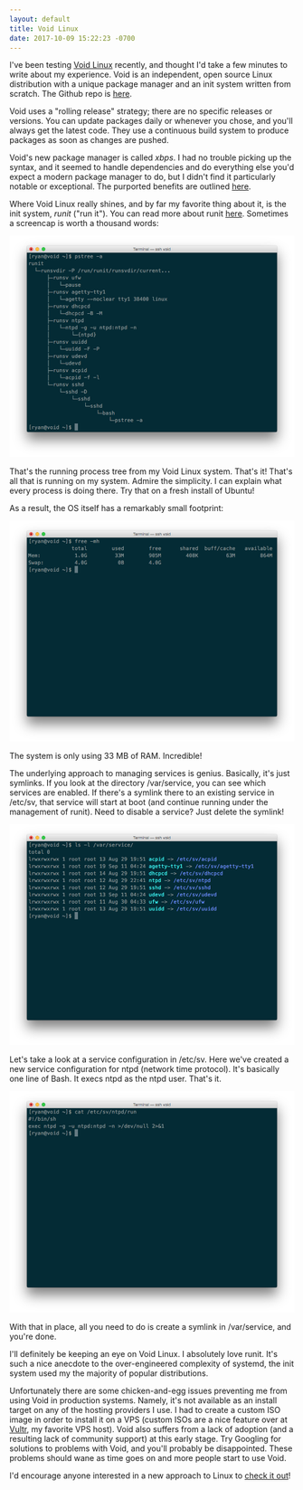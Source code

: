 ```yaml
---
layout: default
title: Void Linux
date: 2017-10-09 15:22:23 -0700
---
```


I've been testing <a href="https://www.voidlinux.eu/" target="_blank">Void Linux</a> recently, and thought I'd take a few minutes to write about my experience. Void is an independent, open source Linux distribution with a unique package manager and an init system written from scratch. The Github repo is <a href="https://github.com/voidlinux" target="_blank">here</a>.

Void uses a "rolling release" strategy; there are no specific releases or versions. You can update packages daily or whenever you chose, and you'll always get the latest code. They use a continuous build system to produce packages as soon as changes are pushed.

Void's new package manager is called *xbps*. I had no trouble picking up the syntax, and it seemed to handle dependencies and do everything else you'd expect a modern package manager to do, but I didn't find it particularly notable or exceptional. The purported benefits are outlined <a href="https://github.com/voidlinux/xbps/blob/master/README.md" target="_blank">here</a>.

Where Void Linux really shines, and by far my favorite thing about it, is the init system, *runit* ("run it"). You can read more about runit <a href="https://www.voidlinux.eu/usage/runit/" target="_blank">here</a>. Sometimes a screencap is worth a thousand words:

![void1.png](https://raw.githubusercontent.com/33b5e5/33b5e5.github.io/master/_images/void1.png)

That's the running process tree from my Void Linux system. That's it! That's all that is running on my system. Admire the simplicity. I can explain what every process is doing there. Try that on a fresh install of Ubuntu!

As a result, the OS itself has a remarkably small footprint:

![void2.png](https://raw.githubusercontent.com/33b5e5/33b5e5.github.io/master/_images/void2.png)

The system is only using 33 MB of RAM. Incredible!

The underlying approach to managing services is genius. Basically, it's just symlinks. If you look at the directory /var/service, you can see which services are enabled. If there's a symlink there to an existing service in /etc/sv, that service will start at boot (and continue running under the management of runit). Need to disable a service? Just delete the symlink!

![void3.png](https://raw.githubusercontent.com/33b5e5/33b5e5.github.io/master/_images/void3.png)

Let's take a look at a service configuration in /etc/sv. Here we've created a new service configuration for ntpd (network time protocol). It's basically one line of Bash. It execs ntpd as the ntpd user. That's it.

![void4.png](https://raw.githubusercontent.com/33b5e5/33b5e5.github.io/master/_images/void4.png)

With that in place, all you need to do is create a symlink in /var/service, and you're done.

I'll definitely be keeping an eye on Void Linux. I absolutely love runit. It's such a nice anecdote to the over-engineered complexity of systemd, the init system used my the majority of popular distributions.

Unfortunately there are some chicken-and-egg issues preventing me from using Void in production systems. Namely, it's not available as an install target on any of the hosting providers I use. I had to create a custom ISO image in order to install it on a VPS (custom ISOs are a nice feature over at <a href="https://www.vultr.com/" target="_blank">Vultr</a>, my favorite VPS host). Void also suffers from a lack of adoption (and a resulting lack of community support) at this early stage. Try Googling for solutions to problems with Void, and you'll probably be disappointed. These problems should wane as time goes on and more people start to use Void.

I'd encourage anyone interested in a new approach to Linux to <a href="https://www.voidlinux.eu/download/" target="_blank">check it out</a>!
